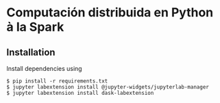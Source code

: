 # Computación distribuida en Python à la Spark

## Installation

Install dependencies using

```
$ pip install -r requirements.txt
$ jupyter labextension install @jupyter-widgets/jupyterlab-manager
$ jupyter labextension install dask-labextension
```
